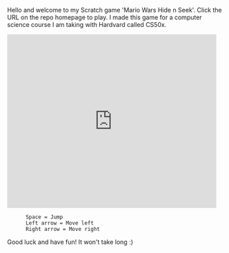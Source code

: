 Hello and welcome to my Scratch game 'Mario Wars Hide n Seek'. Click the URL on the repo homepage to play.
I made this game for a computer science course I am taking with Hardvard called CS50x.

<iframe src="https://scratch.mit.edu/projects/392086996/embed" allowtransparency="true" width="485" height="402" frameborder="0" scrolling="no" allowfullscreen></iframe>


          Space = Jump
          Left arrow = Move left
          Right arrow = Move right
          
Good luck and have fun! It won't take long :)


